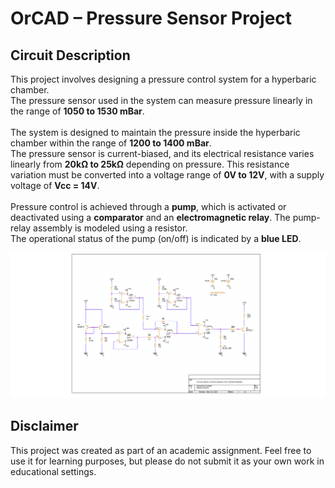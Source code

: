 # OrCAD – Pressure Sensor Project

## Circuit Description

This project involves designing a pressure control system for a hyperbaric chamber. <br>
The pressure sensor used in the system can measure pressure linearly in the range of **1050 to 1530 mBar**. <br>
<br>
The system is designed to maintain the pressure inside the hyperbaric chamber within the range of **1200 to 1400 mBar**. <br>
The pressure sensor is current-biased, and its electrical resistance varies linearly from **20kΩ to 25kΩ** depending on pressure. This resistance variation must be converted into a voltage range of **0V to 12V**, with a supply voltage of **Vcc = 14V**. <br>
<br>
Pressure control is achieved through a **pump**, which is activated or deactivated using a **comparator** and an **electromagnetic relay**. The pump-relay assembly is modeled using a resistor. <br>
The operational status of the pump (on/off) is indicated by a **blue LED**. <br>

![](https://raw.githubusercontent.com/c0smin27/OrCAD-Pressure-Sensor/refs/heads/main/PROIECT.png)

## Disclaimer
This project was created as part of an academic assignment. Feel free to use it for learning purposes, but please do not submit it as your own work in educational settings.
